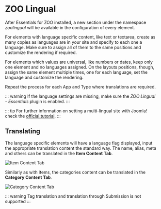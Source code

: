 # ZOO Lingual

After Essentials for ZOO installed, a new section under the namespace *zoolingual* will be available in the configuration of every element.

For elements with language specific content, like text or textarea, create as many copies as languages are in your site and specify to each one a language. Make sure to assign all of them to the same positions and customize the rendering if required.

For elements which values are universal, like numbers or dates, keep only one element and no languages assigned. On the layouts positions, though, assign the same element multiple times, one for each language, set the language and customize the rendering.

Repeat the process for each App and Type where translations are required.

::: warning
If the language settings are missing, make sure the *ZOO Lingual - Essentials* plugin is enabled.
:::

::: tip
For further information on setting a multi-lingual site with Joomla! check the [official tutorial](http://help.joomla.org/files/EN-GB_multilang_tutorial.pdf).
:::

## Translating

The language specific elements will have a language flag displayed, input the appropriate translation content the standard way. The name, alias, meta and others can be translated in the **Item Content Tab**.

![Item Content Tab](./assets/item-content-tab.png)

Similarly as with Items, the categories content can be translated in the **Category Content Tab**.

![Category Content Tab](./assets/category-content-tab.png)

::: warning
Tag translation and translation through Submission is not supported
:::
